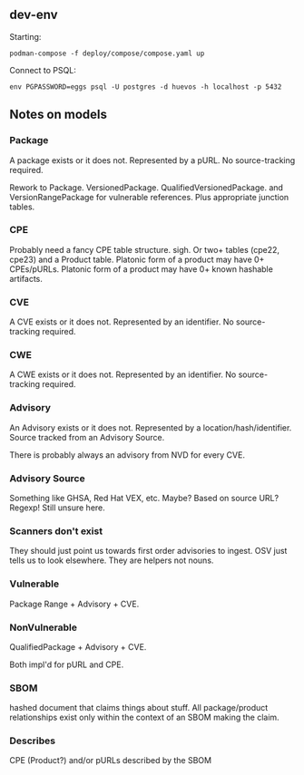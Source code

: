 ## dev-env

Starting:

```shell
podman-compose -f deploy/compose/compose.yaml up
```

Connect to PSQL:

```shell
env PGPASSWORD=eggs psql -U postgres -d huevos -h localhost -p 5432
```

## Notes on models

### Package

A package exists or it does not. Represented by a pURL. No source-tracking required.

Rework to Package. VersionedPackage. QualifiedVersionedPackage. and VersionRangePackage for vulnerable references. 
Plus appropriate junction tables. 

### CPE
Probably need a fancy CPE table structure. sigh. 
Or two+ tables (cpe22, cpe23) and a Product table.
Platonic form of a product may have 0+ CPEs/pURLs.
Platonic form of a product may have 0+ known hashable artifacts.

### CVE

A CVE exists or it does not. Represented by an identifier. No source-tracking required.

### CWE

A CWE exists or it does not. Represented by an identifier. No source-tracking required.

### Advisory

An Advisory exists or it does not. Represented by a location/hash/identifier. 
Source tracked from an Advisory Source.

There is probably always an advisory from NVD for every CVE. 

### Advisory Source
Something like GHSA, Red Hat VEX, etc. Maybe?
Based on source URL? Regexp!
Still unsure here.

### Scanners don't exist
They should just point us towards first order advisories to ingest. 
OSV just tells us to look elsewhere. 
They are helpers not nouns. 

### Vulnerable
Package Range + Advisory + CVE.

### NonVulnerable
QualifiedPackage + Advisory + CVE.

Both impl'd for pURL and CPE. 

### SBOM
hashed document that claims things about stuff. 
All package/product relationships exist only within the context of an SBOM making the claim.

### Describes
CPE (Product?) and/or pURLs described by the SBOM
